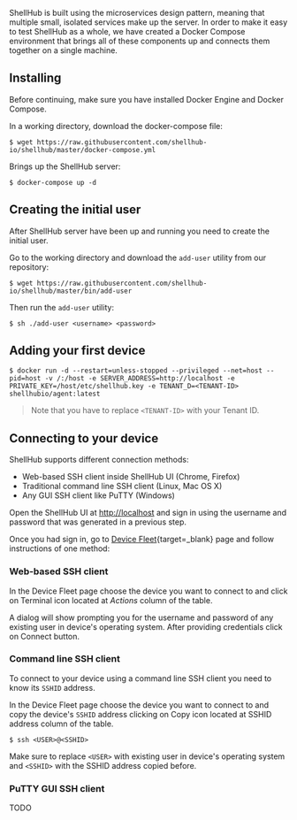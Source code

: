 
ShellHub is built using the microservices design pattern, meaning that
multiple small, isolated services make up the server.
In order to make it easy to test ShellHub as a whole, we have created
a Docker Compose environment that brings all of these components up
and connects them together on a single machine.

## Installing

Before continuing, make sure you have installed Docker Engine and Docker Compose.

In a working directory, download the docker-compose file:

```
$ wget https://raw.githubusercontent.com/shellhub-io/shellhub/master/docker-compose.yml
```

Brings up the ShellHub server:

```
$ docker-compose up -d
```

## Creating the initial user

After ShellHub server have been up and running you need to create the initial user.

Go to the working directory and download the `add-user` utility from our repository:

```
$ wget https://raw.githubusercontent.com/shellhub-io/shellhub/master/bin/add-user
```

Then run the `add-user` utility:

```
$ sh ./add-user <username> <password>
```

## Adding your first device

```
$ docker run -d --restart=unless-stopped --privileged --net=host --pid=host -v /:/host -e SERVER_ADDRESS=http://localhost -e PRIVATE_KEY=/host/etc/shellhub.key -e TENANT_D=<TENANT-ID> shellhubio/agent:latest
```

> Note that you have to replace `<TENANT-ID>` with your Tenant ID.

## Connecting to your device

ShellHub supports different connection methods:

* Web-based SSH client inside ShellHub UI (Chrome, Firefox)
* Traditional command line SSH client (Linux, Mac OS X)
* Any GUI SSH client like PuTTY (Windows)

Open the ShellHub UI at [http://localhost]() and sign in using the username and password
that was generated in a previous step.

Once you had sign in, go to [Device Fleet](http://localhost/devices){target=_blank} page
and follow instructions of one method:

### Web-based SSH client

In the Device Fleet page choose the device you want to connect to and click on Terminal icon
located at *Actions* column of the table.

A dialog will show prompting you for the username and password of any existing user in
device's operating system. After providing credentials click on Connect button.

### Command line SSH client

To connect to your device using a command line SSH client you need to know its `SSHID` address.

In the Device Fleet page choose the device you want to connect to and copy the device's `SSHID`
address clicking on Copy icon located at SSHID address column of the table.

```
$ ssh <USER>@<SSHID>
```

Make sure to replace `<USER>` with existing user in device's operating system and
`<SSHID>` with the SSHID address copied before.

### PuTTY GUI SSH client

TODO